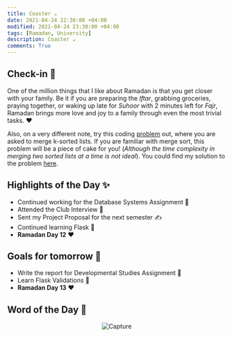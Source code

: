 ```yaml
---
title: Coaster ☕️
date: 2021-04-24 22:30:00 +04:00
modified: 2021-04-24 23:30:00 +04:00
tags: [Ramadan, University]
description: Coaster ☕️
comments: True
---
```


## Check-in 📌

One of the million things that I like about Ramadan is that you get closer with your family. Be it if you are preparing the *Iftar*, grabbing groceries, praying together, or waking up late for *Suhoor* with 2 minutes left for *Fajr*, Ramadan brings more love and joy to a family through even the most trivial tasks. ♥️ 

Also, on a very different note, try this coding [problem](https://leetcode.com/problems/merge-k-sorted-lists/) out, where you are asked to merge k-sorted lists. If you are familiar with merge sort, this problem will be a piece of cake for you! (*Although the time complexity in merging two sorted lists at a time is not ideal*). You could find my solution to the problem [here](https://github.com/abxhr/Coding-Problems/blob/main/LeetCode/codes/23.py).

## Highlights of the Day ✨
- Continued working for the Database Systems Assignment 📝
- Attended the Club Interview 💯
- Sent my Project Proposal for the next semester ✍️
- Continued learning Flask 🐍
- **Ramadan Day 12** ❤️

## Goals for tomorrow 📝
- Write the report for Developmental Studies Assignment 📝
- Learn Flask Validations 🐍
- **Ramadan Day 13** ❤️

## Word of the Day 🔎

<p align='center'>
  <img src="https://i.ibb.co/gSyJ2Px/Capture.jpg" alt="Capture" border="0">
</p>
